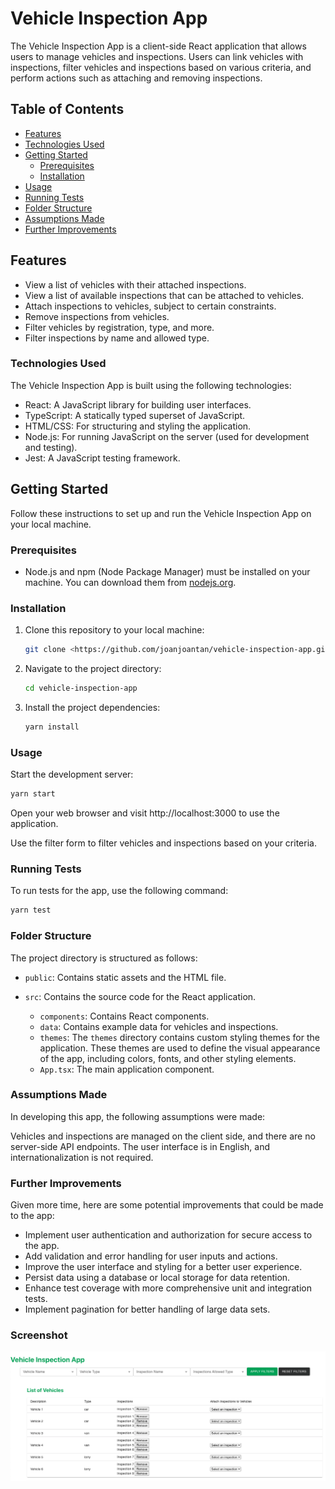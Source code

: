 # Vehicle Inspection App

The Vehicle Inspection App is a client-side React application that allows users to manage vehicles and inspections. Users can link vehicles with inspections, filter vehicles and inspections based on various criteria, and perform actions such as attaching and removing inspections.

## Table of Contents

- [Features](#features)
- [Technologies Used](#technologies-used)
- [Getting Started](#getting-started)
  - [Prerequisites](#prerequisites)
  - [Installation](#installation)
- [Usage](#usage)
- [Running Tests](#running-tests)
- [Folder Structure](#folder-structure)
- [Assumptions Made](#assumptions-made)
- [Further Improvements](#further-improvements)

## Features

- View a list of vehicles with their attached inspections.
- View a list of available inspections that can be attached to vehicles.
- Attach inspections to vehicles, subject to certain constraints.
- Remove inspections from vehicles.
- Filter vehicles by registration, type, and more.
- Filter inspections by name and allowed type.

### Technologies Used

The Vehicle Inspection App is built using the following technologies:

- React: A JavaScript library for building user interfaces.
- TypeScript: A statically typed superset of JavaScript.
- HTML/CSS: For structuring and styling the application.
- Node.js: For running JavaScript on the server (used for development and testing).
- Jest: A JavaScript testing framework.

## Getting Started

Follow these instructions to set up and run the Vehicle Inspection App on your local machine.

### Prerequisites

- Node.js and npm (Node Package Manager) must be installed on your machine. You can download them from [nodejs.org](https://nodejs.org/).

### Installation

1. Clone this repository to your local machine:

   ```bash
   git clone <https://github.com/joanjoantan/vehicle-inspection-app.git>
   ```

2. Navigate to the project directory:

   ```bash
   cd vehicle-inspection-app

   ```

3. Install the project dependencies:

   ```bash
   yarn install

   ```

### Usage

Start the development server:

```bash
yarn start
```

Open your web browser and visit http://localhost:3000 to use the application.

Use the filter form to filter vehicles and inspections based on your criteria.

### Running Tests

To run tests for the app, use the following command:

```bash
yarn test
```

### Folder Structure

The project directory is structured as follows:

- `public`: Contains static assets and the HTML file.
- `src`: Contains the source code for the React application.

  - `components`: Contains React components.
  - `data`: Contains example data for vehicles and inspections.
  - `themes`:
    The `themes` directory contains custom styling themes for the application. These themes are used to define the visual appearance of the app, including colors, fonts, and other styling elements.
  - `App.tsx`: The main application component.

### Assumptions Made

In developing this app, the following assumptions were made:

Vehicles and inspections are managed on the client side, and there are no server-side API endpoints.
The user interface is in English, and internationalization is not required.

### Further Improvements

Given more time, here are some potential improvements that could be made to the app:

- Implement user authentication and authorization for secure access to the app.
- Add validation and error handling for user inputs and actions.
- Improve the user interface and styling for a better user experience.
- Persist data using a database or local storage for data retention.
- Enhance test coverage with more comprehensive unit and integration tests.
- Implement pagination for better handling of large data sets.

### Screenshot

![Screenshot](screenshot.png)

